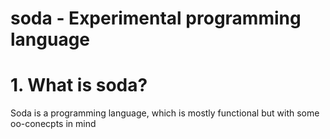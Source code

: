 # soda - Experimental programming language

# 1. What is soda?
Soda is a programming language, which is mostly functional but with some oo-conecpts in mind
